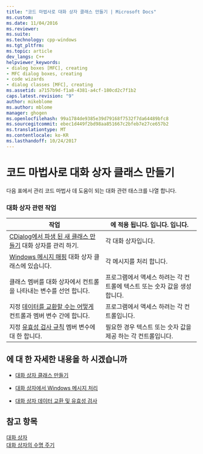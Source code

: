 ```yaml
---
title: "코드 마법사로 대화 상자 클래스 만들기 | Microsoft Docs"
ms.custom: 
ms.date: 11/04/2016
ms.reviewer: 
ms.suite: 
ms.technology: cpp-windows
ms.tgt_pltfrm: 
ms.topic: article
dev_langs: C++
helpviewer_keywords:
- dialog boxes [MFC], creating
- MFC dialog boxes, creating
- code wizards
- dialog classes [MFC], creating
ms.assetid: a7157b9d-f1a8-4381-a4cf-180cd2c7f1b2
caps.latest.revision: "9"
author: mikeblome
ms.author: mblome
manager: ghogen
ms.openlocfilehash: 99a1784de9385e39d79168f7532f7da64489bfc8
ms.sourcegitcommit: ebec1d449f2bd98aa851667c2bfeb7e27ce657b2
ms.translationtype: MT
ms.contentlocale: ko-KR
ms.lasthandoff: 10/24/2017
---
```

# <a name="creating-a-dialog-class-with-code-wizards"></a>코드 마법사로 대화 상자 클래스 만들기
다음 표에서 관리 코드 마법사 데 도움이 되는 대화 관련 태스크를 나열 합니다.  
  
### <a name="dialog-related-tasks"></a>대화 상자 관련 작업  
  
|작업|에 적용 됩니다. 입니다. 입니다.|  
|----------|--------------------|  
|[CDialog에서 파생 된 새 클래스 만들기](../mfc/creating-your-dialog-class.md) 대화 상자를 관리 하기.|각 대화 상자입니다.|  
|[Windows 메시지 매핑](../mfc/handling-windows-messages-in-your-dialog-box.md) 대화 상자 클래스에 있습니다.|각 메시지를 처리 합니다.|  
|클래스 멤버를 대화 상자에서 컨트롤을 나타내는 변수를 선언 합니다.|프로그램에서 액세스 하려는 각 컨트롤에 텍스트 또는 숫자 값을 생성 합니다.|  
|지정 [데이터를 교환할 수는 어떻게](../mfc/dialog-data-exchange-and-validation.md) 컨트롤과 멤버 변수 간에 합니다.|프로그램에서 액세스 하려는 각 컨트롤입니다.|  
|지정 [유효성 검사 규칙](../mfc/dialog-data-exchange-and-validation.md) 멤버 변수에 대 한 합니다.|필요한 경우 텍스트 또는 숫자 값을 제공 하는 각 컨트롤입니다.|  
  
## <a name="what-do-you-want-to-know-more-about"></a>에 대 한 자세한 내용을 하 시겠습니까  
  
-   [대화 상자 클래스 만들기](../mfc/creating-your-dialog-class.md)  
  
-   [대화 상자에서 Windows 메시지 처리](../mfc/handling-windows-messages-in-your-dialog-box.md)  
  
-   [대화 상자 데이터 교환 및 유효성 검사](../mfc/dialog-data-exchange-and-validation.md)  
  
## <a name="see-also"></a>참고 항목  
 [대화 상자](../mfc/dialog-boxes.md)   
 [대화 상자의 수명 주기](../mfc/life-cycle-of-a-dialog-box.md)

